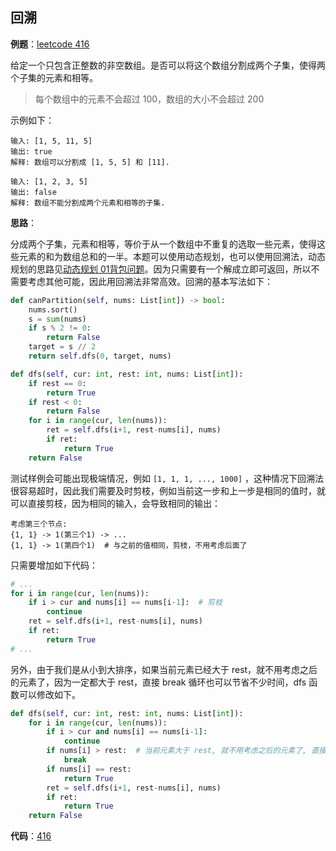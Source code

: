 

## 回溯

**例题**：[leetcode 416](https://leetcode-cn.com/problems/partition-equal-subset-sum/)

给定一个只包含正整数的非空数组。是否可以将这个数组分割成两个子集，使得两个子集的元素和相等。

> 每个数组中的元素不会超过 100，数组的大小不会超过 200

示例如下：

```
输入: [1, 5, 11, 5]
输出: true
解释: 数组可以分割成 [1, 5, 5] 和 [11].

输入: [1, 2, 3, 5]
输出: false
解释: 数组不能分割成两个元素和相等的子集.
```

**思路**：

分成两个子集，元素和相等，等价于从一个数组中不重复的选取一些元素，使得这些元素的和为数组总和的一半。本题可以使用动态规划，也可以使用回溯法，动态规划的思路见[动态规划 01背包问题](../dynamic_programming/readme.md#01背包)。因为只需要有一个解成立即可返回，所以不需要考虑其他可能，因此用回溯法非常高效。回溯的基本写法如下：

```python
def canPartition(self, nums: List[int]) -> bool:
    nums.sort()
    s = sum(nums)
    if s % 2 != 0:
        return False
    target = s // 2
    return self.dfs(0, target, nums)

def dfs(self, cur: int, rest: int, nums: List[int]):
	if rest == 0:
        return True
    if rest < 0:
        return False
    for i in range(cur, len(nums)):
        ret = self.dfs(i+1, rest-nums[i], nums)
        if ret:
            return True
	return False    
```

测试样例会可能出现极端情况，例如 `[1, 1, 1, ..., 1000]` ，这种情况下回溯法很容易超时，因此我们需要及时剪枝，例如当前这一步和上一步是相同的值时，就可以直接剪枝，因为相同的输入，会导致相同的输出：

```
考虑第三个节点:
{1, 1} -> 1(第三个1) -> ...
{1, 1} -> 1(第四个1)  # 与之前的值相同，剪枝，不用考虑后面了
```

只需要增加如下代码：

```python
# ...
for i in range(cur, len(nums)):
    if i > cur and nums[i] == nums[i-1]:  # 剪枝
        continue
    ret = self.dfs(i+1, rest-nums[i], nums)
    if ret:
        return True
# ...
```

另外，由于我们是从小到大排序，如果当前元素已经大于 rest，就不用考虑之后的元素了，因为一定都大于 rest，直接 break 循环也可以节省不少时间，dfs 函数可以修改如下。

```python
def dfs(self, cur: int, rest: int, nums: List[int]):
    for i in range(cur, len(nums)):
        if i > cur and nums[i] == nums[i-1]:
        	continue
        if nums[i] > rest:  # 当前元素大于 rest, 就不用考虑之后的元素了, 直接结束循环
            break
        if nums[i] == rest:
            return True
        ret = self.dfs(i+1, rest-nums[i], nums)
        if ret:
            return True
	return False 
```

**代码**：[416](./backtracking/0416.py)